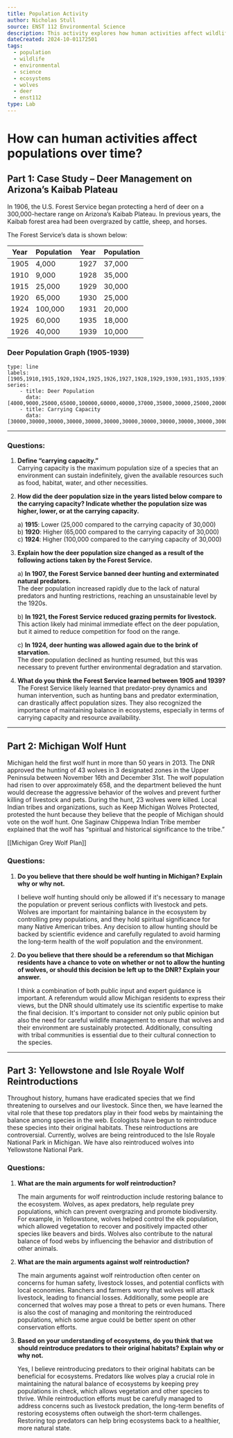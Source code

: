 ```yaml
---
title: Population Activity
author: Nicholas Stull
source: ENST 112 Environmental Science
description: This activity explores how human activities affect wildlife populations over time, focusing on deer management on Arizona’s Kaibab Plateau, the Michigan wolf hunt, and wolf reintroductions.
dateCreated: 2024-10-01172501
tags:
  - population
  - wildlife
  - environmental
  - science
  - ecosystems
  - wolves
  - deer
  - enst112
type: Lab
---
```

# How can human activities affect populations over time?
## Part 1: Case Study – Deer Management on Arizona’s Kaibab Plateau

In 1906, the U.S. Forest Service began protecting a herd of deer on a 300,000-hectare range on Arizona’s Kaibab Plateau. In previous years, the Kaibab forest area had been overgrazed by cattle, sheep, and horses. 

The Forest Service’s data is shown below:

| Year | Population | Year | Population |
|------|------------|------|------------|
| 1905 | 4,000      | 1927 | 37,000     |
| 1910 | 9,000      | 1928 | 35,000     |
| 1915 | 25,000     | 1929 | 30,000     |
| 1920 | 65,000     | 1930 | 25,000     |
| 1924 | 100,000    | 1931 | 20,000     |
| 1925 | 60,000     | 1935 | 18,000     |
| 1926 | 40,000     | 1939 | 10,000     |

### Deer Population Graph (1905-1939)
```chart
type: line
labels: [1905,1910,1915,1920,1924,1925,1926,1927,1928,1929,1930,1931,1935,1939]
series:
    - title: Deer Population
      data: [4000,9000,25000,65000,100000,60000,40000,37000,35000,30000,25000,20000,18000,10000]
    - title: Carrying Capacity
      data: [30000,30000,30000,30000,30000,30000,30000,30000,30000,30000,30000,30000,30000,30000]

```
---
### Questions:

1. **Define “carrying capacity.”**  
   Carrying capacity is the maximum population size of a species that an environment can sustain indefinitely, given the available resources such as food, habitat, water, and other necessities.
2. **How did the deer population size in the years listed below compare to the carrying capacity? Indicate whether the population size was higher, lower, or at the carrying capacity.**

   a) **1915**: Lower (25,000 compared to the carrying capacity of 30,000)  
   b) **1920**: Higher (65,000 compared to the carrying capacity of 30,000)  
   c) **1924**: Higher (100,000 compared to the carrying capacity of 30,000)

3. **Explain how the deer population size changed as a result of the following actions taken by the Forest Service.**

   a) **In 1907, the Forest Service banned deer hunting and exterminated natural predators.**  
   The deer population increased rapidly due to the lack of natural predators and hunting restrictions, reaching an unsustainable level by the 1920s.

   b) **In 1921, the Forest Service reduced grazing permits for livestock.**  
   This action likely had minimal immediate effect on the deer population, but it aimed to reduce competition for food on the range.

   c) **In 1924, deer hunting was allowed again due to the brink of starvation.**  
   The deer population declined as hunting resumed, but this was necessary to prevent further environmental degradation and starvation.

4. **What do you think the Forest Service learned between 1905 and 1939?**  
   The Forest Service likely learned that predator-prey dynamics and human intervention, such as hunting bans and predator extermination, can drastically affect population sizes. They also recognized the importance of maintaining balance in ecosystems, especially in terms of carrying capacity and resource availability.

---

## Part 2: Michigan Wolf Hunt

Michigan held the first wolf hunt in more than 50 years in 2013. The DNR approved the hunting of 43 wolves in 3 designated zones in the Upper Peninsula between November 16th and December 31st. The wolf population had risen to over approximately 658, and the department believed the hunt would decrease the aggressive behavior of the wolves and prevent further killing of livestock and pets. During the hunt, 23 wolves were killed. Local Indian tribes and organizations, such as Keep Michigan Wolves Protected, protested the hunt because they believe that the people of Michigan should vote on the wolf hunt. One Saginaw Chippewa Indian Tribe member explained that the wolf has “spiritual and historical significance to the tribe.”

[[Michigan Grey Wolf Plan]]

### Questions:

1. **Do you believe that there should be wolf hunting in Michigan? Explain why or why not.**

   I believe wolf hunting should only be allowed if it's necessary to manage the population or prevent serious conflicts with livestock and pets. Wolves are important for maintaining balance in the ecosystem by controlling prey populations, and they hold spiritual significance for many Native American tribes. Any decision to allow hunting should be backed by scientific evidence and carefully regulated to avoid harming the long-term health of the wolf population and the environment.

2. **Do you believe that there should be a referendum so that Michigan residents have a chance to vote on whether or not to allow the hunting of wolves, or should this decision be left up to the DNR? Explain your answer.**

   I think a combination of both public input and expert guidance is important. A referendum would allow Michigan residents to express their views, but the DNR should ultimately use its scientific expertise to make the final decision. It's important to consider not only public opinion but also the need for careful wildlife management to ensure that wolves and their environment are sustainably protected. Additionally, consulting with tribal communities is essential due to their cultural connection to the species.

---

## Part 3: Yellowstone and Isle Royale Wolf Reintroductions

Throughout history, humans have eradicated species that we find threatening to ourselves and our livestock. Since then, we have learned the vital role that these top predators play in their food webs by maintaining the balance among species in the web. Ecologists have begun to reintroduce these species into their original habitats. These reintroductions are controversial. Currently, wolves are being reintroduced to the Isle Royale National Park in Michigan. We have also reintroduced wolves into Yellowstone National Park.

### Questions:

1. **What are the main arguments for wolf reintroduction?**

   The main arguments for wolf reintroduction include restoring balance to the ecosystem. Wolves, as apex predators, help regulate prey populations, which can prevent overgrazing and promote biodiversity. For example, in Yellowstone, wolves helped control the elk population, which allowed vegetation to recover and positively impacted other species like beavers and birds. Wolves also contribute to the natural balance of food webs by influencing the behavior and distribution of other animals.

2. **What are the main arguments against wolf reintroduction?**

   The main arguments against wolf reintroduction often center on concerns for human safety, livestock losses, and potential conflicts with local economies. Ranchers and farmers worry that wolves will attack livestock, leading to financial losses. Additionally, some people are concerned that wolves may pose a threat to pets or even humans. There is also the cost of managing and monitoring the reintroduced populations, which some argue could be better spent on other conservation efforts.

3. **Based on your understanding of ecosystems, do you think that we should reintroduce predators to their original habitats? Explain why or why not.**

   Yes, I believe reintroducing predators to their original habitats can be beneficial for ecosystems. Predators like wolves play a crucial role in maintaining the natural balance of ecosystems by keeping prey populations in check, which allows vegetation and other species to thrive. While reintroduction efforts must be carefully managed to address concerns such as livestock predation, the long-term benefits of restoring ecosystems often outweigh the short-term challenges. Restoring top predators can help bring ecosystems back to a healthier, more natural state.